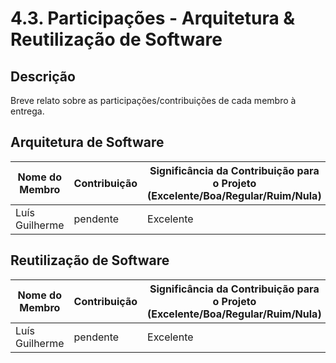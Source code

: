 # 4.3. Participações - Arquitetura & Reutilização de Software

## Descrição

Breve relato sobre as participações/contribuições de cada membro à entrega.

## Arquitetura de Software

| Nome do Membro | Contribuição | Significância da Contribuição para o Projeto (Excelente/Boa/Regular/Ruim/Nula) |
| -------------- | ------------ | ------------------------------------------------------------------------------ |
| Luís Guilherme | pendente     | Excelente                                                                      |

## Reutilização de Software

| Nome do Membro | Contribuição | Significância da Contribuição para o Projeto (Excelente/Boa/Regular/Ruim/Nula) |
| -------------- | ------------ | ------------------------------------------------------------------------------ |
| Luís Guilherme | pendente     | Excelente                                                                      |
